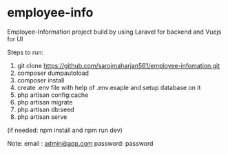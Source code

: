 # employee-info

Employee-Information project build by using Laravel for backend and Vuejs for UI

Steps to run:

1) git clone https://github.com/sarojmaharjan561/employee-infomation.git
2) composer dumpautoload
3) composer install
4) create .env file with help of .env.exaple and setup database on it
5) php artisan config:cache
6) php artisan migrate
7) php artisan db:seed 
8) php artisan serve

(if needed: npm install and npm run dev)

Note: 
		email : admin@app.com
		password: password



